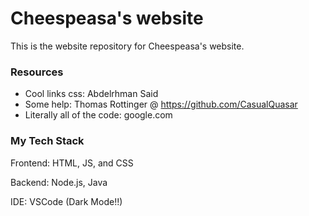 # Cheespeasa's website
This is the website repository for Cheespeasa's website.

### Resources

- Cool links css: Abdelrhman Said
- Some help: Thomas Rottinger @ https://github.com/CasualQuasar
- Literally all of the code: google.com

### My Tech Stack

Frontend:
HTML, JS, and CSS

Backend:
Node.js, Java

IDE:
VSCode (Dark Mode!!)
